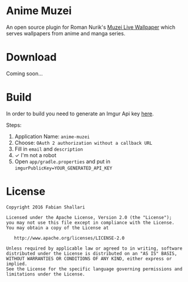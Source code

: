 Anime Muzei
===========

An open source plugin for Roman Nurik's [Muzei Live Wallpaper](https://play.google.com/store/apps/details?id=net.nurik.roman.muzei&hl=en)
which serves wallpapers from anime and manga series.

Download
========
Coming soon...

Build
=====
In order to build you need to generate an Imgur Api key [here](https://api.imgur.com/oauth2/addclient).

Steps:

1. Application Name: `anime-muzei`
2. Choose: `OAuth 2 authorization without a callback URL`
3. Fill in `email` and `description`
4. ✓ I'm not a robot
5. Open `app/gradle.properties` and put in `imgurPublicKey=YOUR_GENERATED_API_KEY`


License
=======

    Copyright 2016 Fabian Shallari

    Licensed under the Apache License, Version 2.0 (the "License");
    you may not use this file except in compliance with the License.
    You may obtain a copy of the License at

       http://www.apache.org/licenses/LICENSE-2.0

    Unless required by applicable law or agreed to in writing, software
    distributed under the License is distributed on an "AS IS" BASIS,
    WITHOUT WARRANTIES OR CONDITIONS OF ANY KIND, either express or implied.
    See the License for the specific language governing permissions and
    limitations under the License.
